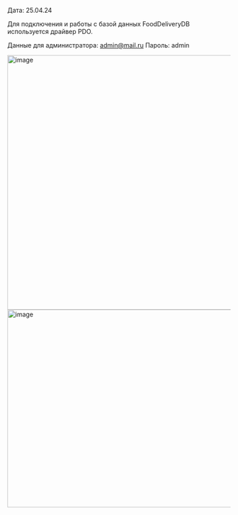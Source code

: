 Дата: 25.04.24

Для подключения и работы с базой данных FoodDeliveryDB используется драйвер PDO.

Данные для администратора:
admin@mail.ru
Пароль: admin

<img width="1185" height="574" alt="image" src="https://github.com/user-attachments/assets/307b6fb1-a63f-40da-99f1-08fbd67963f7" />
<img width="711" height="446" alt="image" src="https://github.com/user-attachments/assets/2844899a-0600-460e-bc3f-ef54c1a54e23" />
